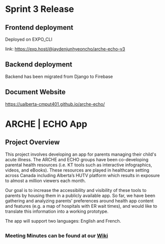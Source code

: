 # Sprint 3 Release

## Frontend deployment

Deployed on EXPO_CLI

link: https://exp.host/@jaydenjunhyeoncho/arche-echo-v3

## Backend deployment

Backend has been migrated from Django to Firebase

## Document Website

https://ualberta-cmput401.github.io/arche-echo/

# ARCHE | ECHO App

## Project Overview

This project involves developing an app for parents managing their child's acute illness. The ARCHE and ECHO groups have been co-developing parental health resources (i.e. KT tools such as interactive infographics, videos, and eBooks). These resources are played in healthcare setting across Canada including Alberta’s HUTV platform which results in exposure to almost a million viewers each month.

Our goal is to increase the accessibility and visibility of these tools to parents by housing them in a publicly available app. So far, we have been gathering and analyzing parents' preferences around health app content and features (e.g. a map of hospitals with ER wait times), and would like to translate this information into a working prototype.

The app will support two languages: English and French.
##
### Meeting Minutes can be found at our [Wiki](https://github.com/UAlberta-CMPUT401/arche-echo/wiki)


